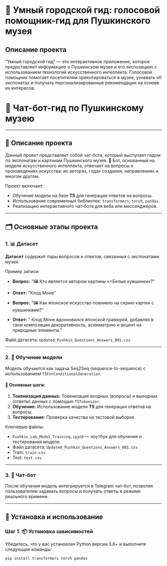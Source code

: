 # 🎨 Умный городской гид: голосовой помощник-гид для Пушкинского музея

## Описание проекта
"Умный городской гид" — это интерактивное приложение, которое предоставляет информацию о Пушкинском музее и его экспозициях с использованием технологий искусственного интеллекта. Голосовой помощник помогает посетителям ориентироваться в музее, узнавать об экспонатах и получать персонализированные рекомендации на основе их интересов.

# 🎨 Чат-бот-гид по Пушкинскому музею

---

## 📖 Описание проекта
Данный проект представляет собой чат-бота, который выступает гидом по экспонатам и картинам Пушкинского музея. 🤖 Бот, основанный на модели искусственного интеллекта, отвечает на вопросы о произведениях искусства: их авторах, годах создания, направлениях и многом другом.

Проект включает:
- Обучение модели на базе **T5** для генерации ответов на вопросы.
- Использование современных библиотек: `transformers`, `torch`, `pandas`.
- Реализацию интерактивного чат-бота для веба или мессенджеров.

---

## 🗂️ Основные этапы проекта

### 1. 📊 Датасет
**Датасет** содержит пары вопросов и ответов, связанных с экспонатами музея.

Пример записи:
- **Вопрос:** "🖼️ Кто является автором картины «<Белые кувшинки»?"
- **Ответ:** "Клод Моне"

- **Вопрос:** "🖼️ Как японское искусство повлияло на серию картин с кувшинками?"
- **Ответ:** " Клод Моне вдохновился японской гравюрой, добавляя в свои композиции декоративность, асимметрию и акцент на природные элементы."

Файл датасета: `Updated_Pushkin_Questions_Answers_801.csv`



---

### 2. 🧠 Обучение модели
Модель обучается как задача Seq2Seq (sequence-to-sequence) с использованием `T5ForConditionalGeneration`. 

#### 🔑 Основные шаги:
1. **Токенизация данных:** Токенизация входных (вопросы) и выходных (ответы) данных с помощью `T5Tokenizer`.
2. **Обучение:** Использование модели **T5** для генерации ответов на вопросы.
3. **Тестирование:** Проверка качества на тестовой выборке.

Ключевые файлы:
- `Pushkin_Lab_Model_Training.ipynb` — ноутбук для обучения и тестирования модели.
- Файл датасета: `Updated_Pushkin_Questions_Answers_801.csv`
- Train: `train.csv`
- Test: `test.csv`

---

### 3. 💬 Чат-бот
После обучения модель интегрируется в Telegram чат-бот, позволяя пользователям задавать вопросы и получать ответы в режиме реального времени.

---

## 🚀 Установка и использование

### Шаг 1. 📦 Установка зависимостей
Убедитесь, что у вас установлен Python версии 3.8+ и выполните следующие команды:

```bash
pip install transformers torch pandas
